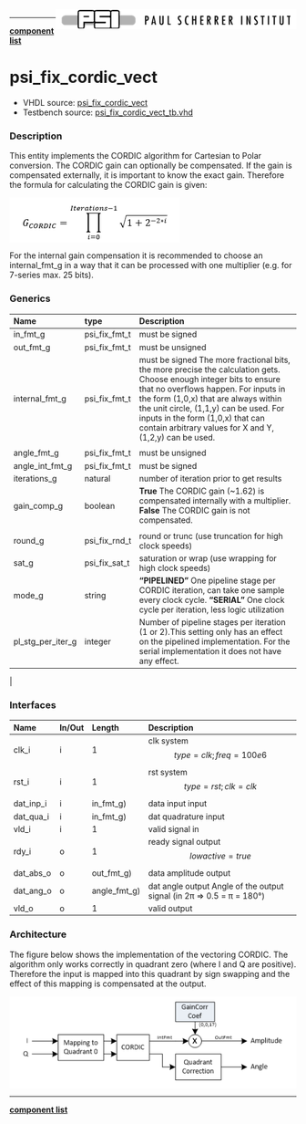 <img align="right" src="../doc/psi_logo.png">

***

[**component list**](index.md)

# psi_fix_cordic_vect
 - VHDL source: [psi_fix_cordic_vect](../hdl/psi_fix_cordic_vect.vhd)
 - Testbench source: [psi_fix_cordic_vect_tb.vhd](../testbench/psi_fix_cordic_vect_tb/psi_fix_cordic_vect_tb.vhd)

### Description
This entity implements the CORDIC algorithm for Cartesian to Polar conversion.
The CORDIC gain can optionally be compensated. If the gain is compensated externally, it is important to know the exact gain. Therefore the formula for calculating the CORDIC gain is given:

<img align="center" src="psi_fix_cordic_vect_a.png">

For the internal gain compensation it is recommended to choose an internal_fmt_g in a way that it can be processed with one multiplier (e.g. for 7-series max. 25 bits).


### Generics
| Name              | type          | Description                                                                         |
|:------------------|:--------------|:------------------------------------------------------------------------------------|
| in_fmt_g          | psi_fix_fmt_t | must be signed                                               |
| out_fmt_g         | psi_fix_fmt_t | must be unsigned                                            |
| internal_fmt_g    | psi_fix_fmt_t | must be signed The more fractional bits, the more precise the calculation gets.	Choose enough integer bits to ensure that no overflows happen. For inputs in the form (1,0,x) that are always within the unit circle, (1,1,y) can be used.	For inputs in the form (1,0,x) that can contain arbitrary values for X and Y, (1,2,y) can be used.
                                         |
| angle_fmt_g       | psi_fix_fmt_t | must be unsigned                                             |
| angle_int_fmt_g   | psi_fix_fmt_t | must be signed                                               |
| iterations_g      | natural       | number of iteration prior to get results                          |
| gain_comp_g       | boolean       | **True**		The CORDIC gain (~1.62) is compensated internally with a multiplier. **False**		The CORDIC gain is not compensated.
                 |
| round_g           | psi_fix_rnd_t | round or trunc (use truncation for high clock speeds)                                                   |
| sat_g             | psi_fix_sat_t | saturation or wrap (use wrapping for high clock speeds)                                              |
| mode_g            | string        | **“PIPELINED”**	One pipeline stage per CORDIC iteration, can take one sample every clock cycle. 	**“SERIAL”**		One clock cycle per iteration, less logic utilization   |
| pl_stg_per_iter_g | integer       |Number of pipeline stages per iteration (1 or 2).This setting only has an effect on the pipelined implementation. For the serial 	implementation it does not have any effect.
 |

### Interfaces
| Name      | In/Out   | Length       | Description                              |
|:----------|:---------|:-------------|:-----------------------------------------|
| clk_i     | i        | 1            | clk system $$ type=clk; freq=100e6 $$    |
| rst_i     | i        | 1            | rst system $$ type=rst; clk=clk $$       |
| dat_inp_i | i        | in_fmt_g)    | data input input                         |
| dat_qua_i | i        | in_fmt_g)    | dat quadrature input                     |
| vld_i     | i        | 1            | valid signal in                          |
| rdy_i     | o        | 1            | ready signal output $$ lowactive=true $$ |
| dat_abs_o | o        | out_fmt_g)   | data amplitude output                    |
| dat_ang_o | o        | angle_fmt_g) | dat angle output  Angle of the output signal (in 2π => 0.5 = π = 180°)                       |
| vld_o     | o        | 1            | valid output                             |


### Architecture

The figure below shows the implementation of the vectoring CORDIC. The algorithm only works correctly in quadrant zero (where I and Q are positive). Therefore the input is mapped into this quadrant by sign swapping and the effect of this mapping is compensated at the output.

<img align="center" src="psi_fix_cordic_vect_b.png">

---
[**component list**](index.md)
